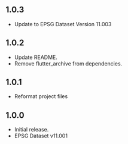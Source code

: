 ## 1.0.3

- Update to EPSG Dataset Version 11.003

## 1.0.2

- Update README.
- Remove flutter_archive from dependencies.

## 1.0.1

- Reformat project files

## 1.0.0

- Initial release.
- EPSG Dataset v11.001
